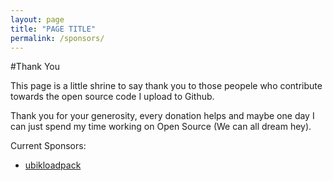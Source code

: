 ```yaml
---
layout: page
title: "PAGE TITLE"
permalink: /sponsors/
---
```


#Thank You

This page is a little shrine to say thank you to those peopele who contribute towards the open source code I upload to Github.

Thank you for your generosity, every donation helps and maybe one day I can just spend my time working on Open Source (We can all dream hey).

Current Sponsors:

 - [ubikloadpack](https://github.com/ubikloadpack)

